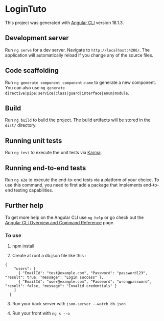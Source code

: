 # LoginTuto

This project was generated with [Angular CLI](https://github.com/angular/angular-cli) version 18.1.3.

## Development server

Run `ng serve` for a dev server. Navigate to `http://localhost:4200/`. The application will automatically reload if you change any of the source files.

## Code scaffolding

Run `ng generate component component-name` to generate a new component. You can also use `ng generate directive|pipe|service|class|guard|interface|enum|module`.

## Build

Run `ng build` to build the project. The build artifacts will be stored in the `dist/` directory.

## Running unit tests

Run `ng test` to execute the unit tests via [Karma](https://karma-runner.github.io).

## Running end-to-end tests

Run `ng e2e` to execute the end-to-end tests via a platform of your choice. To use this command, you need to first add a package that implements end-to-end testing capabilities.

## Further help

To get more help on the Angular CLI use `ng help` or go check out the [Angular CLI Overview and Command Reference](https://angular.dev/tools/cli) page.

### To use

1. npm install

2. Create at root a db.json file like this : 

```
{
    "users": [
      { "EmailId": "test@example.com", "Password": "password123", "result": true, "message": "Login success" },
      { "EmailId": "user@example.com", "Password": "wrongpassword", "result": false, "message": "Invalid credentials" }
    ]
  }
```

3. Run your back server with ```json-server --watch db.json```

4. Run your front with ```ng s --o```